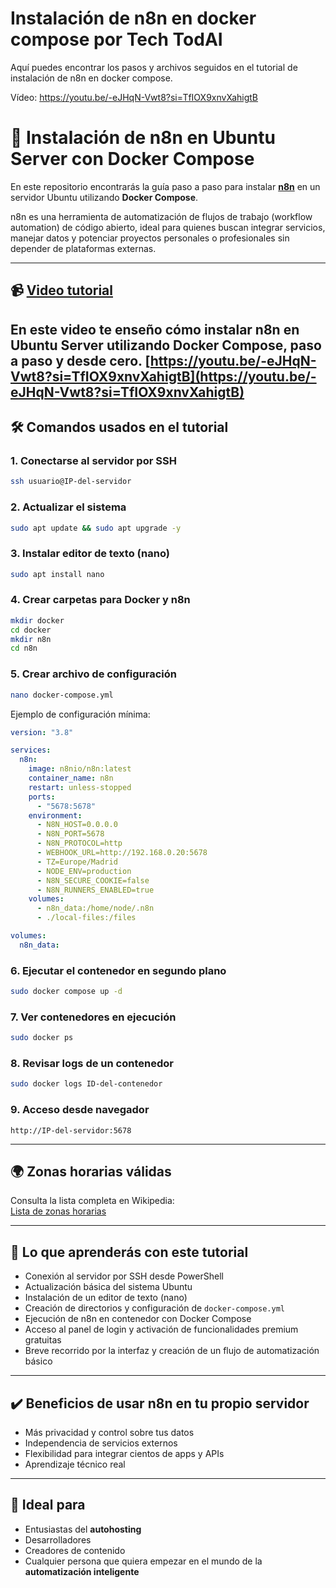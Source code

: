 # Instalación de n8n en docker compose por Tech TodAI
Aquí puedes encontrar los pasos y archivos seguidos en el tutorial de instalación de n8n en docker compose.

Vídeo: https://youtu.be/-eJHqN-Vwt8?si=TfIOX9xnvXahigtB


# 🚀 Instalación de n8n en Ubuntu Server con Docker Compose

En este repositorio encontrarás la guía paso a paso para instalar **[n8n](https://n8n.io/)** en un servidor Ubuntu utilizando **Docker Compose**.

n8n es una herramienta de automatización de flujos de trabajo (workflow automation) de código abierto, ideal para quienes buscan integrar servicios, manejar datos y potenciar proyectos personales o profesionales sin depender de plataformas externas.

---

## **📹 [Video tutorial](https://youtu.be/-eJHqN-Vwt8?si=TfIOX9xnvXahigtB)**
En este video te enseño cómo instalar n8n en Ubuntu Server utilizando Docker Compose, paso a paso y desde cero.
**[https://youtu.be/-eJHqN-Vwt8?si=TfIOX9xnvXahigtB](https://youtu.be/-eJHqN-Vwt8?si=TfIOX9xnvXahigtB)**
---

## 🛠️ Comandos usados en el tutorial

### 1. Conectarse al servidor por SSH
```bash
ssh usuario@IP-del-servidor
```

### 2. Actualizar el sistema
```bash
sudo apt update && sudo apt upgrade -y
```

### 3. Instalar editor de texto (nano)
```bash
sudo apt install nano
```

### 4. Crear carpetas para Docker y n8n
```bash
mkdir docker
cd docker
mkdir n8n
cd n8n
```

### 5. Crear archivo de configuración
```bash
nano docker-compose.yml
```

Ejemplo de configuración mínima:
```yaml
version: "3.8"

services:
  n8n:
    image: n8nio/n8n:latest
    container_name: n8n
    restart: unless-stopped
    ports:
      - "5678:5678"
    environment:
      - N8N_HOST=0.0.0.0
      - N8N_PORT=5678
      - N8N_PROTOCOL=http
      - WEBHOOK_URL=http://192.168.0.20:5678
      - TZ=Europe/Madrid
      - NODE_ENV=production
      - N8N_SECURE_COOKIE=false
      - N8N_RUNNERS_ENABLED=true
    volumes:
      - n8n_data:/home/node/.n8n
      - ./local-files:/files

volumes:
  n8n_data:
```

### 6. Ejecutar el contenedor en segundo plano
```bash
sudo docker compose up -d
```

### 7. Ver contenedores en ejecución
```bash
sudo docker ps
```

### 8. Revisar logs de un contenedor
```bash
sudo docker logs ID-del-contenedor
```

### 9. Acceso desde navegador
```
http://IP-del-servidor:5678
```

---

## 🌍 Zonas horarias válidas
Consulta la lista completa en Wikipedia:  
[Lista de zonas horarias](https://en.wikipedia.org/wiki/List_of_tz_database_time_zones)

---

## 🎯 Lo que aprenderás con este tutorial
- Conexión al servidor por SSH desde PowerShell  
- Actualización básica del sistema Ubuntu  
- Instalación de un editor de texto (nano)  
- Creación de directorios y configuración de `docker-compose.yml`  
- Ejecución de n8n en contenedor con Docker Compose  
- Acceso al panel de login y activación de funcionalidades premium gratuitas  
- Breve recorrido por la interfaz y creación de un flujo de automatización básico  

---

## ✔️ Beneficios de usar n8n en tu propio servidor
- Más privacidad y control sobre tus datos  
- Independencia de servicios externos  
- Flexibilidad para integrar cientos de apps y APIs  
- Aprendizaje técnico real  

---

## 👥 Ideal para
- Entusiastas del **autohosting**  
- Desarrolladores  
- Creadores de contenido  
- Cualquier persona que quiera empezar en el mundo de la **automatización inteligente**  
